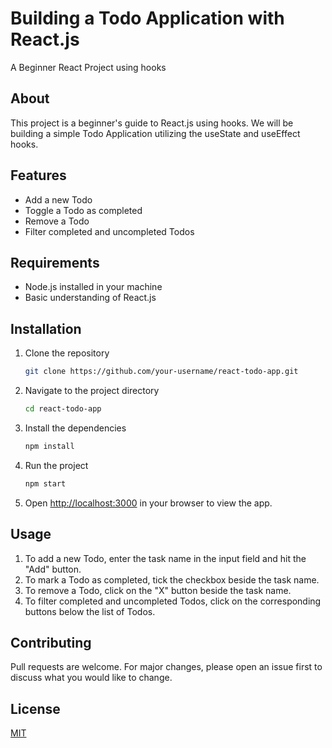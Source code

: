 # Building a Todo Application with React.js

A Beginner React Project using hooks

## About

This project is a beginner's guide to React.js using hooks. We will be building a simple Todo Application utilizing the useState and useEffect hooks.

## Features

- Add a new Todo
- Toggle a Todo as completed
- Remove a Todo
- Filter completed and uncompleted Todos

## Requirements

- Node.js installed in your machine
- Basic understanding of React.js

## Installation

1. Clone the repository

   ```bash
   git clone https://github.com/your-username/react-todo-app.git
   ```

2. Navigate to the project directory

   ```bash
   cd react-todo-app
   ```

3. Install the dependencies

   ```bash
   npm install
   ```

4. Run the project

   ```bash
   npm start
   ```

5. Open [http://localhost:3000](http://localhost:3000) in your browser to view the app.

## Usage

1. To add a new Todo, enter the task name in the input field and hit the "Add" button.
2. To mark a Todo as completed, tick the checkbox beside the task name.
3. To remove a Todo, click on the "X" button beside the task name.
4. To filter completed and uncompleted Todos, click on the corresponding buttons below the list of Todos.

## Contributing

Pull requests are welcome. For major changes, please open an issue first to discuss what you would like to change.

## License

[MIT](https://choosealicense.com/licenses/mit/)